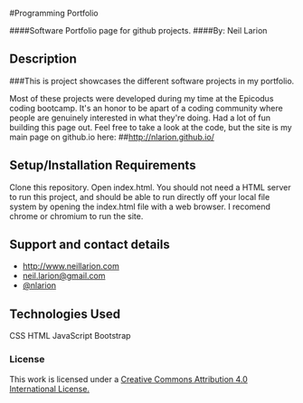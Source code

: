 #Programming Portfolio

####Software Portfolio page for github projects.
####By: Neil Larion

## Description

###This is project showcases the different software projects in my portfolio. 

Most of these projects were developed during my time at the Epicodus coding bootcamp. It's an honor to be apart of a coding community where people are genuinely interested in what they're doing. Had a lot of fun building this page out. Feel free to take a look at the code, but the site is my main page on github.io here:
##http://nlarion.github.io/

## Setup/Installation Requirements
Clone this repository.
Open index.html.
You should not need a HTML server to run this project, and should be able to run directly off your local file system by opening the index.html file with a web browser. 
I recomend chrome or chromium to run the site.

## Support and contact details
* http://www.neillarion.com
* neil.larion@gmail.com
* [@nlarion](https://twitter.com/nlarion)

## Technologies Used
CSS
HTML
JavaScript
Bootstrap

### License

This work is licensed under a [Creative Commons Attribution 4.0 International License.](http://creativecommons.org/licenses/by/4.0/)